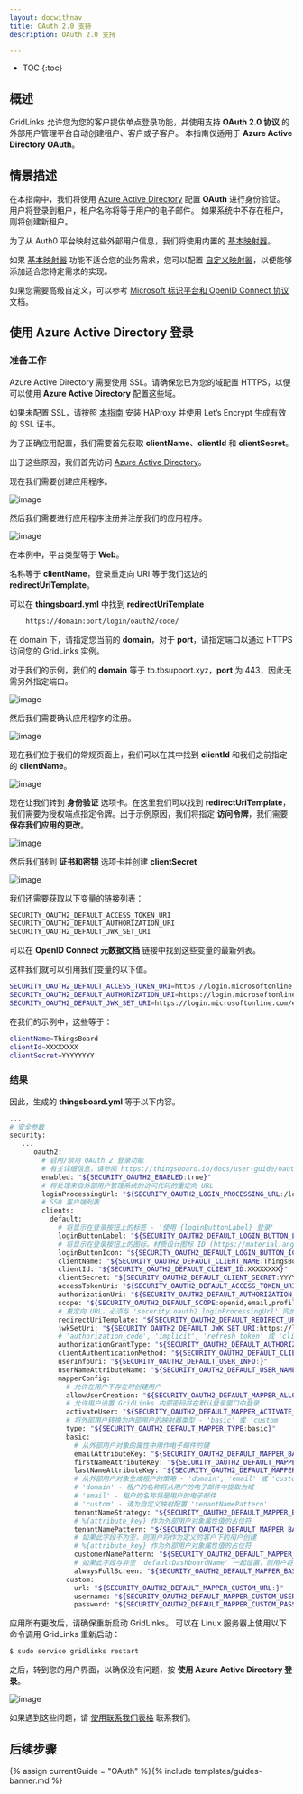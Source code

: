 ```yaml
---
layout: docwithnav
title: OAuth 2.0 支持
description: OAuth 2.0 支持

---
```


* TOC
{:toc}

## 概述
GridLinks 允许您为您的客户提供单点登录功能，并使用支持 **OAuth 2.0 协议** 的外部用户管理平台自动创建租户、客户或子客户。
本指南仅适用于 **Azure Active Directory OAuth**。
## 情景描述

在本指南中，我们将使用 [Azure Active Directory](https://portal.azure.com/) 配置 **OAuth** 进行身份验证。
用户将登录到租户，租户名称将等于用户的电子邮件。
如果系统中不存在租户，则将创建新租户。

为了从 Auth0 平台映射这些外部用户信息，我们将使用内置的 [基本映射器](/docs/user-guide/oauth-2-support/#basic-mapper)。

如果 [基本映射器](/docs/user-guide/oauth-2-support/#basic-mapper) 功能不适合您的业务需求，您可以配置 [自定义映射器](/docs/user-guide/oauth-2-support/#custom-mapper)，以便能够添加适合您特定需求的实现。

如果您需要高级自定义，可以参考 [Microsoft 标识平台和 OpenID Connect 协议](https://docs.microsoft.com/en-us/azure/active-directory/develop/v2-protocols-oidc) 文档。

## 使用 Azure Active Directory 登录

### 准备工作

Azure Active Directory 需要使用 SSL。请确保您已为您的域配置 HTTPS，以便可以使用 **Azure Active Directory** 配置这些域。

如果未配置 SSL，请按照 [本指南](/docs/user-guide/install/pe/add-haproxy-ubuntu/) 安装 HAProxy 并使用 Let’s Encrypt 生成有效的 SSL 证书。


为了正确应用配置，我们需要首先获取 **clientName**、**clientId** 和 **clientSecret**。

出于这些原因，我们首先访问 [Azure Active Directory](https://portal.azure.com/#blade/Microsoft_AAD_IAM/ActiveDirectoryMenuBlade/Overview)。

现在我们需要创建应用程序。

![image](/images/user-guide/oauth-2-support/azure/azure-go-for-ad.png)

然后我们需要进行应用程序注册并注册我们的应用程序。

![image](/images/user-guide/oauth-2-support/azure/azure-go-for-and-create-application.png)

在本例中，平台类型等于 **Web**。

名称等于 **clientName**，登录重定向 URI 等于我们这边的 **redirectUriTemplate**。

可以在 **thingsboard.yml** 中找到 **redirectUriTemplate**

```bash
    https://domain:port/login/oauth2/code/
```

在 domain 下，请指定您当前的 **domain**，对于 **port**，请指定端口以通过 HTTPS 访问您的 GridLinks 实例。

对于我们的示例，我们的 **domain** 等于 tb.tbsupport.xyz，**port** 为 443，因此无需另外指定端口。


![image](/images/user-guide/oauth-2-support/azure/azure-create-application.png)

然后我们需要确认应用程序的注册。

![image](/images/user-guide/oauth-2-support/azure/azure-application-general-data.png)

现在我们位于我们的常规页面上，我们可以在其中找到 **clientId** 和我们之前指定的 **clientName**。


![image](/images/user-guide/oauth-2-support/azure/azure-application-authentication.png)

现在让我们转到 **身份验证** 选项卡。在这里我们可以找到 **redirectUriTemplate**，我们需要为授权端点指定令牌。出于示例原因，我们将指定 **访问令牌**，我们需要 **保存我们应用的更改**。

![image](/images/user-guide/oauth-2-support/azure/azure-application-secrets.png)

然后我们转到 **证书和密钥** 选项卡并创建 **clientSecret**

![image](/images/user-guide/oauth-2-support/azure/azure-application-endpoints.png)

我们还需要获取以下变量的链接列表：

```bash
SECURITY_OAUTH2_DEFAULT_ACCESS_TOKEN_URI
SECURITY_OAUTH2_DEFAULT_AUTHORIZATION_URI
SECURITY_OAUTH2_DEFAULT_JWK_SET_URI
```

可以在 **OpenID Connect 元数据文档** 链接中找到这些变量的最新列表。

这样我们就可以引用我们变量的以下值。
```bash
SECURITY_OAUTH2_DEFAULT_ACCESS_TOKEN_URI=https://login.microsoftonline.com/example-tenant-id/oauth2/token
SECURITY_OAUTH2_DEFAULT_AUTHORIZATION_URI=https://login.microsoftonline.com/example-tenant-id/oauth2/authorize
SECURITY_OAUTH2_DEFAULT_JWK_SET_URI=https://login.microsoftonline.com/example-tenant-id/discovery/keys
```

在我们的示例中，这些等于：
```bash
clientName=ThingsBoard
clientId=XXXXXXXX
clientSecret=YYYYYYYY
```


### 结果

因此，生成的 **thingsboard.yml** 等于以下内容。

```bash
...
# 安全参数
security:
   ...
      oauth2:
        # 启用/禁用 OAuth 2 登录功能
        # 有关详细信息，请参阅 https://thingsboard.io/docs/user-guide/oauth-2-support/
        enabled: "${SECURITY_OAUTH2_ENABLED:true}"
        # 将处理来自外部用户管理系统的访问代码的重定向 URL
        loginProcessingUrl: "${SECURITY_OAUTH2_LOGIN_PROCESSING_URL:/login/oauth2/code/}"
        # SSO 客户端列表
        clients:
          default:
            # 将显示在登录按钮上的标签 - '使用 {loginButtonLabel} 登录'
            loginButtonLabel: "${SECURITY_OAUTH2_DEFAULT_LOGIN_BUTTON_LABEL:Azure Active Directory}"
            # 将显示在登录按钮上的图标。材质设计图标 ID (https://material.angularjs.org/latest/api/directive/mdIcon)
            loginButtonIcon: "${SECURITY_OAUTH2_DEFAULT_LOGIN_BUTTON_ICON:}"
            clientName: "${SECURITY_OAUTH2_DEFAULT_CLIENT_NAME:ThingsBoard}"
            clientId: "${SECURITY_OAUTH2_DEFAULT_CLIENT_ID:XXXXXXXX}"
            clientSecret: "${SECURITY_OAUTH2_DEFAULT_CLIENT_SECRET:YYYYYYYY}"
            accessTokenUri: "${SECURITY_OAUTH2_DEFAULT_ACCESS_TOKEN_URI:https://login.microsoftonline.com/example-tenant-id/oauth2/token}"
            authorizationUri: "${SECURITY_OAUTH2_DEFAULT_AUTHORIZATION_URI:https://login.microsoftonline.com/example-tenant-id/oauth2/authorize}"
            scope: "${SECURITY_OAUTH2_DEFAULT_SCOPE:openid,email,profile}"
            # 重定向 URL，必须与 'security.oauth2.loginProcessingUrl' 同步，但添加了域名
            redirectUriTemplate: "${SECURITY_OAUTH2_DEFAULT_REDIRECT_URI_TEMPLATE:https://tb.tbsupport.xyz/login/oauth2/code/}"
            jwkSetUri: "${SECURITY_OAUTH2_DEFAULT_JWK_SET_URI:https://login.microsoftonline.com/example-tenant-id/discovery/keys}"
            # 'authorization_code', 'implicit', 'refresh_token' 或 'client_credentials'
            authorizationGrantType: "${SECURITY_OAUTH2_DEFAULT_AUTHORIZATION_GRANT_TYPE:authorization_code}"
            clientAuthenticationMethod: "${SECURITY_OAUTH2_DEFAULT_CLIENT_AUTHENTICATION_METHOD:post}" # basic 或 post
            userInfoUri: "${SECURITY_OAUTH2_DEFAULT_USER_INFO:}"
            userNameAttributeName: "${SECURITY_OAUTH2_DEFAULT_USER_NAME_ATTRIBUTE_NAME:email}"
            mapperConfig:
              # 允许在用户不存在时创建用户
              allowUserCreation: "${SECURITY_OAUTH2_DEFAULT_MAPPER_ALLOW_USER_CREATION:true}"
              # 允许用户设置 GridLinks 内部密码并在默认登录窗口中登录
              activateUser: "${SECURITY_OAUTH2_DEFAULT_MAPPER_ACTIVATE_USER:false}"
              # 将外部用户转换为内部用户的映射器类型 - 'basic' 或 'custom'
              type: "${SECURITY_OAUTH2_DEFAULT_MAPPER_TYPE:basic}"
              basic:
                # 从外部用户对象的属性中用作电子邮件的键
                emailAttributeKey: "${SECURITY_OAUTH2_DEFAULT_MAPPER_BASIC_EMAIL_ATTRIBUTE_KEY:email}"
                firstNameAttributeKey: "${SECURITY_OAUTH2_DEFAULT_MAPPER_BASIC_FIRST_NAME_ATTRIBUTE_KEY:}"
                lastNameAttributeKey: "${SECURITY_OAUTH2_DEFAULT_MAPPER_BASIC_LAST_NAME_ATTRIBUTE_KEY:}"
                # 从外部用户对象生成租户的策略 - 'domain', 'email' 或 'custom'
                # 'domain' - 租户的名称将从用户的电子邮件中提取为域
                # 'email' - 租户的名称将是用户的电子邮件
                # 'custom' - 请为自定义映射配置 'tenantNamePattern'
                tenantNameStrategy: "${SECURITY_OAUTH2_DEFAULT_MAPPER_BASIC_TENANT_NAME_STRATEGY:domain}"
                # %{attribute_key} 作为外部用户对象属性值的占位符
                tenantNamePattern: "${SECURITY_OAUTH2_DEFAULT_MAPPER_BASIC_TENANT_NAME_PATTERN:}"
                # 如果此字段不为空，则用户将作为定义的客户下的用户创建
                # %{attribute_key} 作为外部用户对象属性值的占位符
                customerNamePattern: "${SECURITY_OAUTH2_DEFAULT_MAPPER_BASIC_CUSTOMER_NAME_PATTERN:}"
                # 如果此字段与非空 'defaultDashboardName' 一起设置，则用户将从定义的仪表板以全屏模式开始
                alwaysFullScreen: "${SECURITY_OAUTH2_DEFAULT_MAPPER_BASIC_ALWAYS_FULL_SCREEN:false}"
              custom:
                url: "${SECURITY_OAUTH2_DEFAULT_MAPPER_CUSTOM_URL:}"
                username: "${SECURITY_OAUTH2_DEFAULT_MAPPER_CUSTOM_USERNAME:}"
                password: "${SECURITY_OAUTH2_DEFAULT_MAPPER_CUSTOM_PASSWORD:}"
```


应用所有更改后，请确保重新启动 GridLinks。
可以在 Linux 服务器上使用以下命令调用 GridLinks 重新启动：
```bash
$ sudo service gridlinks restart
```

之后，转到您的用户界面，以确保没有问题，按 **使用 Azure Active Directory 登录**。

![image](/images/user-guide/oauth-2-support/azure/azure-login.png)

如果遇到这些问题，请 [使用联系我们表格](/docs/contact-us/) 联系我们。

## 后续步骤

{% assign currentGuide = "OAuth" %}{% include templates/guides-banner.md %}